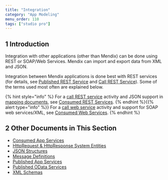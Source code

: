 ```yaml
---
title: "Integration"
category: "App Modeling"
menu_order: 110
tags: ["studio pro"]
---
```


## 1 Introduction

Integration with other applications (other than Mendix) can be done using REST or SOAP/Web Services. Mendix can import and export data from XML and JSON.

Integration between Mendix applications is done best with REST services (for details, see [Published REST Service](published-rest-services) and [Call REST Service](call-rest-action)). Some of the terms used most often are explained below.

{% hint style="info" %}
For a [call REST service](call-rest-action) activity and JSON support in [mapping documents](mapping-documents), see [Consumed REST Services](consumed-rest-services).
{% endhint %}{{% alert type="info" %}}
For a [call web service](call-web-service-action) activity and support for SOAP web services/XML, see [Consumed Web Services](consumed-web-services).
{% endhint %}

## 2 Other Documents in This Section

* [Consumed App Services](consumed-app-services)
* [HttpRequest & HttpResponse System Entities](http-request-and-response-entities)
* [JSON Structures](json-structures)
* [Message Definitions](message-definitions)
* [Published App Services](published-app-services)
* [Published OData Services](published-odata-services)
* [XML Schemas](xml-schemas)
